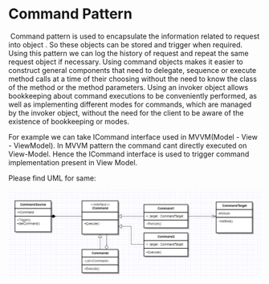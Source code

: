 

<h1>Command Pattern</h1>					

​			Command pattern is used to encapsulate the information related to request into object . So these objects can be stored and trigger when required. Using this pattern we can log the history of request and  repeat the same request object if necessary. Using command objects makes it easier to construct general components that need to delegate, sequence or execute method calls at a time of their choosing without the need to know the class of the method or the method parameters. Using an invoker object allows bookkeeping about command executions to be conveniently performed, as well as implementing different modes for commands, which are managed by the invoker object, without the need for the client to be aware of the existence of bookkeeping or modes.



For example we can take ICommand interface used in MVVM(Model - View - ViewModel). In MVVM pattern the command cant directly executed on View-Model. Hence the ICommand interface is used to trigger command implementation present in View Model.



Please find UML for same: 

<img src = "Images\CommandPattern.PNG">
